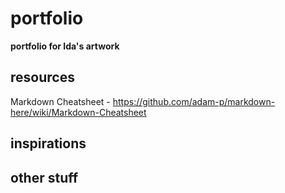 # portfolio
 <b> portfolio for Ida's artwork </b>


## resources
Markdown Cheatsheet - https://github.com/adam-p/markdown-here/wiki/Markdown-Cheatsheet

## inspirations

## other stuff
